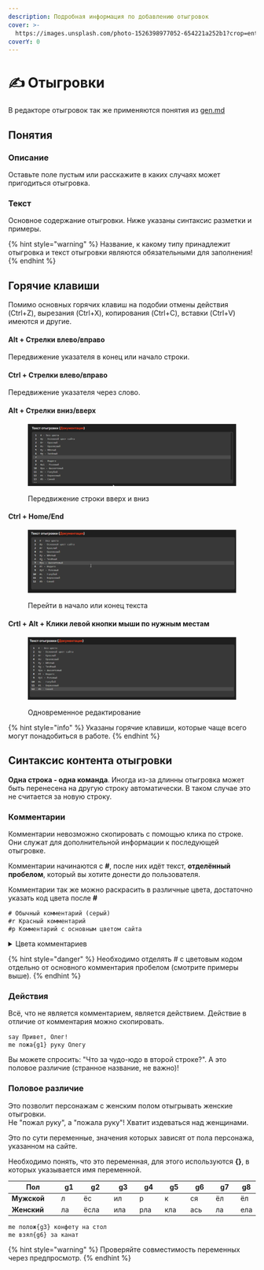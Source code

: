 ```yaml
---
description: Подробная информация по добавлению отыгровок
cover: >-
  https://images.unsplash.com/photo-1526398977052-654221a252b1?crop=entropy&cs=srgb&fm=jpg&ixid=M3wxOTcwMjR8MHwxfHNlYXJjaHwxMHx8dGFsa3xlbnwwfHx8fDE2ODgyMDM2ODJ8MA&ixlib=rb-4.0.3&q=85
coverY: 0
---
```


# ✍ Отыгровки

В редакторе отыгровок так же применяются понятия из [gen.md](gen.md "mention")

## Понятия

### Описание&#x20;

Оставьте поле пустым или расскажите в каких случаях может пригодиться отыгровка.

### Текст

Основное содержание отыгровки. Ниже указаны синтаксис разметки и примеры.

{% hint style="warning" %}
Название, к какому типу принадлежит отыгровка и текст отыгровки являются обязательными для заполнения!
{% endhint %}

## Горячие клавиши

Помимо основных  горячих клавиш на подобии отмены действия (Ctrl+Z), вырезания (Ctrl+X), копирования (Ctrl+C), вставки (Ctrl+V) имеются и другие.

#### Alt + Стрелки влево/вправо

Передвижение указателя в конец или начало строки.

#### Ctrl + Стрелки влево/вправо

Передвижение указателя через слово.

#### Alt + Стрелки вниз/вверх

<figure><img src="../.gitbook/assets/brave_FeylTClmpw.gif" alt=""><figcaption><p>Передвижение строки вверх и вниз</p></figcaption></figure>

#### Ctrl + Home/End

<figure><img src="../.gitbook/assets/brave_DOhoSatWZH.gif" alt=""><figcaption><p>Перейти в начало или конец текста</p></figcaption></figure>

#### Crtl + Alt + Клики левой кнопки мыши по нужным местам

<figure><img src="../.gitbook/assets/brave_7MGKDEO7YB.gif" alt=""><figcaption><p>Одновременное редактирование</p></figcaption></figure>

{% hint style="info" %}
Указаны горячие клавиши, которые чаще всего могут понадобиться в работе.
{% endhint %}

## Синтаксис контента отыгровки

**Одна строка - одна команда**. Иногда из-за длинны отыгровка может быть перенесена на другую строку автоматически. В таком случае это не считается за новую строку.

### Комментарии

Комментарии невозможно скопировать с помощью клика по строке. Они служат для дополнительной информации к последующей отыгровке.

Комментарии начинаются с **#**, после них идёт текст, **отделённый пробелом**, который вы хотите донести до пользователя.

Комментарии так же можно раскрасить в различные цвета, достаточно указать код цвета после **#**

```
# Обычный комментарий (серый)
#r Красный комментарий
#p Комментарий с основным цветом сайта
```

<details>

<summary>Цвета комментариев</summary>

* r - Красный
* g - Зелёный
* y - Жёлтый
* p - Основной цвет сайта
* pi - Розовый
* i - Индиго
* c - Голубой
* t - Бирюзовый
* o - Оранжевый
* pu - Фиолетовый
* b - Синий

Хотите добавить ещё цвет? Напишите разработчику

</details>

{% hint style="danger" %}
Необходимо отделять # с цветовым кодом отдельно от основного комментария пробелом (смотрите  примеры выше).
{% endhint %}

### Действия

Всё, что не является комментарием, является действием. Действие в отличие от комментария можно скопировать.

```
say Привет, Олег!
me пожа{g1} руку Олегу
```

Вы можете спросить: "Что за чудо-юдо в второй строке?". А это половое различие (странное название, не важно)!

### Половое различие

Это позволит персонажам с женским полом отыгрывать женские отыгровки.\
Не "пожал руку", а "пожала руку"! Хватит издеваться над женщинами.

Это по сути переменные, значения которых зависят от пола персонажа, указанном на сайте.

Необходимо понять, что это переменная, для этого используются **{}**, в которых указывается имя переменной.

<table><thead><tr><th width="124">Пол</th><th width="58">g1</th><th width="76">g2</th><th width="64">g3</th><th width="62">g4</th><th width="66">g5</th><th width="64">g6</th><th width="71">g7</th><th>g8</th></tr></thead><tbody><tr><td><strong>Мужской</strong></td><td>л</td><td>ёс</td><td>ил</td><td>р</td><td>к</td><td>ся</td><td>ёл</td><td>ёл</td></tr><tr><td><strong>Женский</strong></td><td>ла</td><td>ёсла</td><td>ила</td><td>рла</td><td>кла</td><td>ась</td><td>ла</td><td>ела</td></tr></tbody></table>

```
me полож{g3} конфету на стол
me взял{g6} за канат
```

{% hint style="warning" %}
Проверяйте совместимость переменных через предпросмотр.
{% endhint %}
